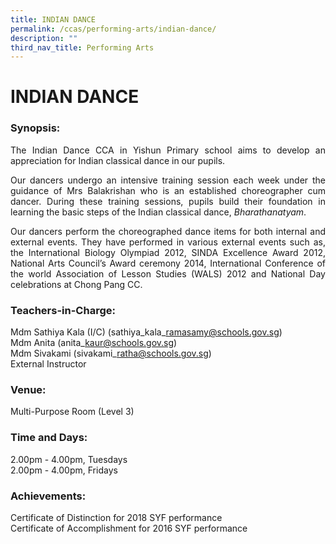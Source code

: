 ```yaml
---
title: INDIAN DANCE
permalink: /ccas/performing-arts/indian-dance/
description: ""
third_nav_title: Performing Arts
---
```

# INDIAN DANCE


### Synopsis:


<p style="text-align: justify;">The Indian Dance CCA in Yishun Primary school aims to develop an appreciation for Indian classical dance in our pupils.  </p>  

<p style="text-align: justify;">Our dancers undergo an intensive training session each week under the guidance of Mrs Balakrishan who is an established choreographer cum dancer. During these training sessions, pupils build their foundation in learning the basic steps of the Indian classical dance, <i>Bharathanatyam</i>.  </p>

<p style="text-align: justify;">Our dancers perform the choreographed dance items for both internal and external events. They have performed in various external events such as, the International Biology Olympiad 2012, SINDA Excellence Award 2012, National Arts Council’s Award ceremony 2014, International Conference of the world Association of Lesson Studies (WALS) 2012 and National Day celebrations at Chong Pang CC.</p>


### Teachers-in-Charge:

Mdm Sathiya Kala (I/C) (sathiya\_kala\_ramasamy@schools.gov.sg)   
Mdm Anita (anita\_kaur@schools.gov.sg)    
Mdm Sivakami (sivakami\_ratha@schools.gov.sg)   
External Instructor

### **Venue:**

Multi-Purpose Room (Level 3)

### **Time and Days:**

2.00pm - 4.00pm, Tuesdays   
2.00pm - 4.00pm, Fridays

### Achievements:

Certificate of Distinction for 2018 SYF performance   
Certificate of Accomplishment for 2016 SYF performance